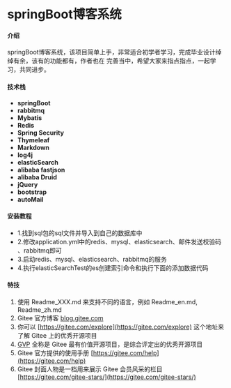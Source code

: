 # springBoot博客系统

#### 介绍
springBoot博客系统，该项目简单上手，非常适合初学者学习，完成毕业设计绰绰有余，该有的功能都有，作者也在
完善当中，希望大家来指点指点，一起学习，共同进步。

#### 技术栈
* **springBoot**
* **rabbitmq**
* **Mybatis**
* **Redis**
* **Spring Security**
* **Thymeleaf**
* **Markdown**
* **log4j**
* **elasticSearch**
* **alibaba fastjson**
* **alibaba Druid**
* **jQuery**
* **bootstrap**
* **autoMail**

#### 安装教程
* 1.找到sql包的sql文件并导入到自己的数据库中
* 2.修改application.yml中的redis、mysql、elasticsearch、邮件发送校验码
、rabbitmq即可
* 3.启动redis、mysql、elasticsearch、rabbitmq的服务
* 4.执行elasticSearchTest的es创建索引命令和执行下面的添加数据代码




#### 特技

1.  使用 Readme\_XXX.md 来支持不同的语言，例如 Readme\_en.md, Readme\_zh.md
2.  Gitee 官方博客 [blog.gitee.com](https://blog.gitee.com)
3.  你可以 [https://gitee.com/explore](https://gitee.com/explore) 这个地址来了解 Gitee 上的优秀开源项目
4.  [GVP](https://gitee.com/gvp) 全称是 Gitee 最有价值开源项目，是综合评定出的优秀开源项目
5.  Gitee 官方提供的使用手册 [https://gitee.com/help](https://gitee.com/help)
6.  Gitee 封面人物是一档用来展示 Gitee 会员风采的栏目 [https://gitee.com/gitee-stars/](https://gitee.com/gitee-stars/)

